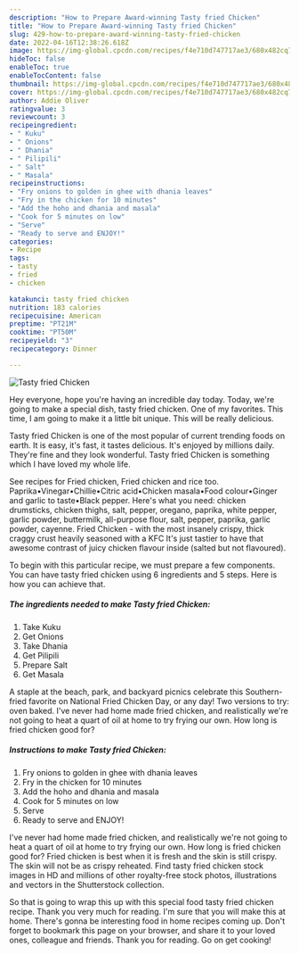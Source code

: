 ```yaml
---
description: "How to Prepare Award-winning Tasty fried Chicken"
title: "How to Prepare Award-winning Tasty fried Chicken"
slug: 429-how-to-prepare-award-winning-tasty-fried-chicken
date: 2022-04-16T12:38:26.618Z
image: https://img-global.cpcdn.com/recipes/f4e710d747717ae3/680x482cq70/tasty-fried-chicken-recipe-main-photo.jpg
hideToc: false
enableToc: true
enableTocContent: false
thumbnail: https://img-global.cpcdn.com/recipes/f4e710d747717ae3/680x482cq70/tasty-fried-chicken-recipe-main-photo.jpg
cover: https://img-global.cpcdn.com/recipes/f4e710d747717ae3/680x482cq70/tasty-fried-chicken-recipe-main-photo.jpg
author: Addie Oliver
ratingvalue: 3
reviewcount: 3
recipeingredient:
- " Kuku"
- " Onions"
- " Dhania"
- " Pilipili"
- " Salt"
- " Masala"
recipeinstructions:
- "Fry onions to golden in ghee with dhania leaves"
- "Fry in the chicken for 10 minutes"
- "Add the hoho and dhania and masala"
- "Cook for 5 minutes on low"
- "Serve"
- "Ready to serve and ENJOY!"
categories:
- Recipe
tags:
- tasty
- fried
- chicken

katakunci: tasty fried chicken 
nutrition: 183 calories
recipecuisine: American
preptime: "PT21M"
cooktime: "PT50M"
recipeyield: "3"
recipecategory: Dinner

---
```



![Tasty fried Chicken](https://img-global.cpcdn.com/recipes/f4e710d747717ae3/680x482cq70/tasty-fried-chicken-recipe-main-photo.jpg)

Hey everyone, hope you're having an incredible day today. Today, we're going to make a special dish, tasty fried chicken. One of my favorites. This time, I am going to make it a little bit unique. This will be really delicious.

Tasty fried Chicken is one of the most popular of current trending foods on earth. It is easy, it's fast, it tastes delicious. It's enjoyed by millions daily. They're fine and they look wonderful. Tasty fried Chicken is something which I have loved my whole life.

See recipes for Fried chicken, Fried chicken and rice too. Paprika•Vinegar•Chillie•Citric acid•Chicken masala•Food colour•Ginger and garlic to taste•Black pepper. Here&#39;s what you need: chicken drumsticks, chicken thighs, salt, pepper, oregano, paprika, white pepper, garlic powder, buttermilk, all-purpose flour, salt, pepper, paprika, garlic powder, cayenne. Fried Chicken - with the most insanely crispy, thick craggy crust heavily seasoned with a KFC It&#39;s just tastier to have that awesome contrast of juicy chicken flavour inside (salted but not flavoured).


To begin with this particular recipe, we must prepare a few components. You can have tasty fried chicken using 6 ingredients and 5 steps. Here is how you can achieve that.

<!--inarticleads1-->

##### The ingredients needed to make Tasty fried Chicken:

1. Take  Kuku
1. Get  Onions
1. Take  Dhania
1. Get  Pilipili
1. Prepare  Salt
1. Get  Masala


A staple at the beach, park, and backyard picnics celebrate this Southern-fried favorite on National Fried Chicken Day, or any day! Two versions to try: oven baked. I&#39;ve never had home made fried chicken, and realistically we&#39;re not going to heat a quart of oil at home to try frying our own. How long is fried chicken good for? 

<!--inarticleads2-->

##### Instructions to make Tasty fried Chicken:

1. Fry onions to golden in ghee with dhania leaves
1. Fry in the chicken for 10 minutes
1. Add the hoho and dhania and masala
1. Cook for 5 minutes on low
1. Serve
1. Ready to serve and ENJOY!

I&#39;ve never had home made fried chicken, and realistically we&#39;re not going to heat a quart of oil at home to try frying our own. How long is fried chicken good for? Fried chicken is best when it is fresh and the skin is still crispy. The skin will not be as crispy reheated. Find tasty fried chicken stock images in HD and millions of other royalty-free stock photos, illustrations and vectors in the Shutterstock collection. 

So that is going to wrap this up with this special food tasty fried chicken recipe. Thank you very much for reading. I'm sure that you will make this at home. There's gonna be interesting food in home recipes coming up. Don't forget to bookmark this page on your browser, and share it to your loved ones, colleague and friends. Thank you for reading. Go on get cooking!
